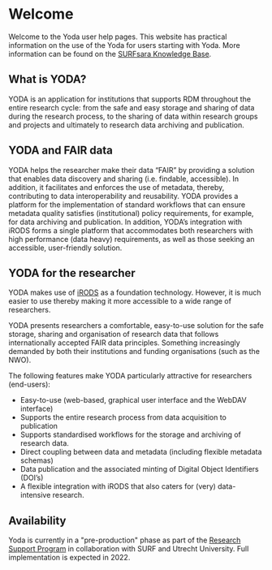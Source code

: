 # Welcome
Welcome to the Yoda user help pages. This website has practical information on the use of the Yoda for users starting with Yoda. More information can be found on the [SURFsara Knowledge Base](https://servicedesk.surfsara.nl/wiki/display/WIKI/Yoda+Hosting).

## What is YODA?
YODA is an application for institutions that supports RDM throughout the entire research cycle: from the safe and easy storage and sharing of data during the research process, to the sharing of data within research groups and projects and ultimately to research data archiving and publication.

## YODA and FAIR data
YODA helps the researcher make their data “FAIR” by providing a solution that enables data discovery and sharing (i.e. findable, accessible). In addition, it facilitates and enforces the use of metadata, thereby, contributing to data interoperability and reusability. YODA provides a platform for the implementation of standard workflows that can ensure metadata quality satisfies (institutional) policy requirements, for example, for data archiving and publication. In addition, YODA’s integration with iRODS forms a single platform that accommodates both researchers with high performance (data heavy) requirements, as well as those seeking an accessible, user-friendly solution.
## YODA for the researcher
YODA makes use of [iRODS](https://irods.org) as a foundation technology. However, it is much easier to use thereby making it more accessible to a wide range of researchers.

YODA presents researchers a comfortable, easy-to-use solution for the safe storage, sharing and organisation of research data that follows internationally accepted FAIR data principles. Something increasingly demanded by both their institutions and funding organisations (such as the NWO).

The following features make YODA particularly attractive for researchers (end-users): 
- Easy-to-use (web-based, graphical user interface and the WebDAV interface)
- Supports the entire research process from data acquisition to publication
- Supports standardised workflows for the storage and archiving of research data.
- Direct coupling between data and metadata (including flexible metadata schemas)
- Data publication and the associated minting of Digital Object Identifiers (DOI’s)
- A flexible integration with iRODS that also caters for (very) data-intensive research.

## Availability
Yoda is currently in a "pre-production" phase as part of the [Research Support Program](https://ub.vu.nl/nl/Images/DEF_VUAmsterdamResearchSupporProgrammeA3-HR-zonder_tcm253-934314.pdf) in collaboration with SURF and Utrecht University.
Full implementation is expected in 2022.
